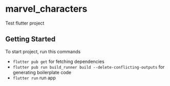 # marvel_characters

Test flutter project
## Getting Started

To start project, run this commands
- `flutter pub get` for fetching dependencies
- `flutter pub run build_runner build --delete-conflicting-outputs` for generating boilerplate code
- `flutter run` run app
